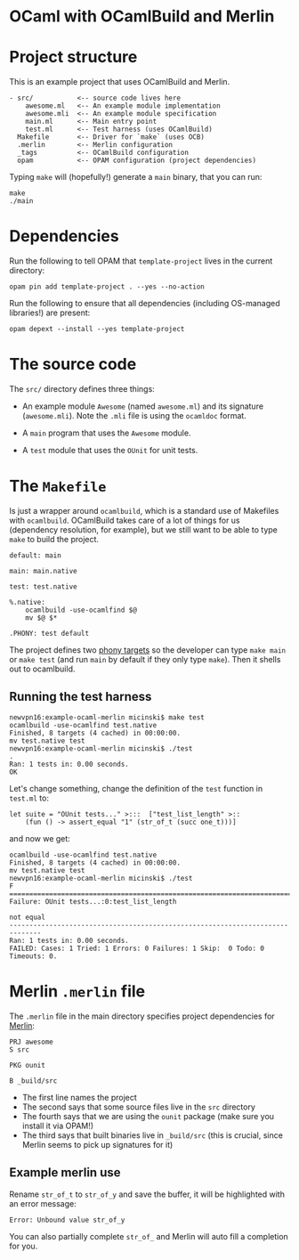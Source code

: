OCaml with OCamlBuild and Merlin
================================

# Project structure

This is an example project that uses OCamlBuild and Merlin.

    - src/           <-- source code lives here
        awesome.ml   <-- An example module implementation
        awesome.mli  <-- An example module specification
        main.ml      <-- Main entry point
        test.ml      <-- Test harness (uses OCamlBuild)
      Makefile       <-- Driver for `make` (uses OCB)
      .merlin        <-- Merlin configuration
      _tags          <-- OCamlBuild configuration
      opam           <-- OPAM configuration (project dependencies)

Typing `make` will (hopefully!) generate a `main` binary, that you can
run:

    make
    ./main

# Dependencies

Run the following to tell OPAM that `template-project` lives in the current directory:

    opam pin add template-project . --yes --no-action

Run the following to ensure that all dependencies (including OS-managed libraries!) are present:

    opam depext --install --yes template-project

# The source code

The `src/` directory defines three things:

- An example module `Awesome` (named `awesome.ml`) and its signature
  (`awesome.mli`).  Note the `.mli` file is using the `ocamldoc`
  format.

- A `main` program that uses the `Awesome` module.

- A `test` module that uses the `OUnit` for unit tests.

# The `Makefile`

Is just a wrapper around `ocamlbuild`, which is a standard use of
Makefiles with `ocamlbuild`.  OCamlBuild takes care of a lot of things
for us (dependency resolution, for example), but we still want to be
able to type `make` to build the project.

    default: main

    main: main.native

    test: test.native

    %.native:
        ocamlbuild -use-ocamlfind $@
        mv $@ $*

    .PHONY: test default

The project defines two
[phony targets](http://stackoverflow.com/questions/2145590/what-is-the-purpose-of-phony-in-a-makefile)
so the developer can type `make main` or `make test` (and run `main`
by default if they only type `make`).  Then it shells out to
ocamlbuild.

## Running the test harness

    newvpn16:example-ocaml-merlin micinski$ make test
    ocamlbuild -use-ocamlfind test.native
    Finished, 8 targets (4 cached) in 00:00:00.
    mv test.native test
    newvpn16:example-ocaml-merlin micinski$ ./test
    .
    Ran: 1 tests in: 0.00 seconds.
    OK

Let's change something, change the definition of the `test` function
in `test.ml` to:

    let suite = "OUnit tests..." >:::  ["test_list_length" >::
        (fun () -> assert_equal "1" (str_of_t (succ one_t)))]

and now we get:

    ocamlbuild -use-ocamlfind test.native
    Finished, 8 targets (4 cached) in 00:00:00.
    mv test.native test
    newvpn16:example-ocaml-merlin micinski$ ./test
    F
    ==============================================================================
    Failure: OUnit tests...:0:test_list_length

    not equal
    ------------------------------------------------------------------------------
    Ran: 1 tests in: 0.00 seconds.
    FAILED: Cases: 1 Tried: 1 Errors: 0 Failures: 1 Skip:  0 Todo: 0 Timeouts: 0.

# Merlin `.merlin` file

The `.merlin` file in the main directory specifies project
dependencies for [Merlin](https://github.com/the-lambda-church/merlin):

    PRJ awesome
    S src

    PKG ounit

    B _build/src

- The first line names the project
- The second says that some source files live in the `src` directory
- The fourth says that we are using the `ounit` package (make sure you
  install it via OPAM!)
- The third says that built binaries live in `_build/src` (this is
  crucial, since Merlin seems to pick up signatures for it)

## Example merlin use

Rename `str_of_t` to `str_of_y` and save the buffer, it will be
highlighted with an error message:

    Error: Unbound value str_of_y

You can also partially complete `str_of_` and Merlin will auto fill a
completion for you.






